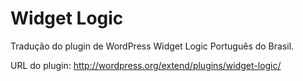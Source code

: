 Widget Logic
=========

Tradução do plugin de WordPress Widget Logic Português do Brasil.

URL do plugin: http://wordpress.org/extend/plugins/widget-logic/